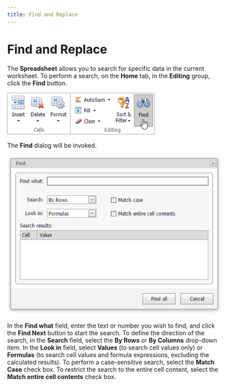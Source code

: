 ```yaml
---
title: Find and Replace
---
```

# Find and Replace
The **Spreadsheet** allows you to search for specific data in the current worksheet. To perform a search, on the **Home** tab, in the **Editing** group, click the **Find** button.

![EUD_ASPxSpreadsheet_Home_Find](../../../images/img26056.png)

The **Find** dialog will be invoked.

![EUD_ASPxSpreadsheet_Home_FindDialog](../../../images/img26057.png)

In the **Find what** field, enter the text or number you wish to find, and click the **Find Next** button to start the search. To define the direction of the search, in the **Search** field, select the **By Rows** or **By Columns** drop-down item. In the **Look in** field, select **Values** (to search cell values only) or **Formulas** (to search cell values and formula expressions, excluding the calculated results). To perform a case-sensitive search, select the **Match Case** check box. To restrict the search to the entire cell content, select the **Match entire cell contents** check box.